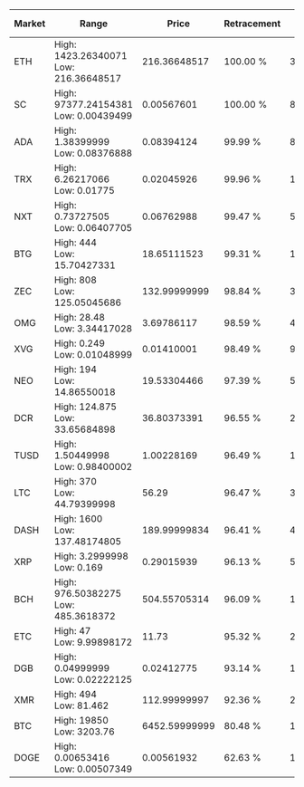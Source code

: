 | Market | Range | Price| Retracement | Doubles to 50% |
| --- | --- | --- | --- | --- |
| ETH | High: 1423.26340071<br />Low: 216.36648517 | 216.36648517 | 100.00 % | 3.79 |
| SC | High: 97377.24154381<br />Low: 0.00439499 | 0.00567601 | 100.00 % | 8,577,966.38 |
| ADA | High: 1.38399999<br />Low: 0.08376888 | 0.08394124 | 99.99 % | 8.74 |
| TRX | High: 6.26217066<br />Low: 0.01775 | 0.02045926 | 99.96 % | 153.47 |
| NXT | High: 0.73727505<br />Low: 0.06407705 | 0.06762988 | 99.47 % | 5.92 |
| BTG | High: 444<br />Low: 15.70427331 | 18.65111523 | 99.31 % | 12.32 |
| ZEC | High: 808<br />Low: 125.05045686 | 132.99999999 | 98.84 % | 3.51 |
| OMG | High: 28.48<br />Low: 3.34417028 | 3.69786117 | 98.59 % | 4.30 |
| XVG | High: 0.249<br />Low: 0.01048999 | 0.01410001 | 98.49 % | 9.20 |
| NEO | High: 194<br />Low: 14.86550018 | 19.53304466 | 97.39 % | 5.35 |
| DCR | High: 124.875<br />Low: 33.65684898 | 36.80373391 | 96.55 % | 2.15 |
| TUSD | High: 1.50449998<br />Low: 0.98400002 | 1.00228169 | 96.49 % | 1.24 |
| LTC | High: 370<br />Low: 44.79399998 | 56.29 | 96.47 % | 3.68 |
| DASH | High: 1600<br />Low: 137.48174805 | 189.99999834 | 96.41 % | 4.57 |
| XRP | High: 3.2999998<br />Low: 0.169 | 0.29015939 | 96.13 % | 5.98 |
| BCH | High: 976.50382275<br />Low: 485.3618372 | 504.55705314 | 96.09 % | 1.45 |
| ETC | High: 47<br />Low: 9.99898172 | 11.73 | 95.32 % | 2.43 |
| DGB | High: 0.04999999<br />Low: 0.02222125 | 0.02412775 | 93.14 % | 1.50 |
| XMR | High: 494<br />Low: 81.462 | 112.99999997 | 92.36 % | 2.55 |
| BTC | High: 19850<br />Low: 3203.76 | 6452.59999999 | 80.48 % | 1.79 |
| DOGE | High: 0.00653416<br />Low: 0.00507349 | 0.00561932 | 62.63 % | 1.03 |
